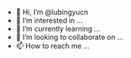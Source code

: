 - 👋 Hi, I’m @lubingyucn
- 👀 I’m interested in ...
- 🌱 I’m currently learning ...
- 💞️ I’m looking to collaborate on ...
- 📫 How to reach me ...

<!---
lubingyucn/lubingyucn is a ✨ special ✨ repository because its `README.md` (this file) appears on your GitHub profile.
You can click the Preview link to take a look at your changes.
--->
